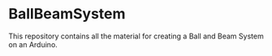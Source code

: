 # BallBeamSystem
This repository contains all the material for creating a Ball and Beam System on an Arduino.
